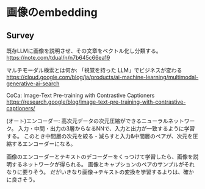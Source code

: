 # 画像のembedding

## Survey

既存LLMに画像を説明させ、その文章をベクトル化し分類する。
<https://note.com/tdual/n/n7b645c66ea19>

マルチモーダル検索とは何か: 「視覚を持った LLM」でビジネスが変わる
<https://cloud.google.com/blog/ja/products/ai-machine-learning/multimodal-generative-ai-search>

CoCa: Image-Text Pre-training with Contrastive Captioners
<https://research.google/blog/image-text-pre-training-with-contrastive-captioners/>

(オート)エンコーダー: 高次元データの次元圧縮ができるニューラルネットワーク。
入力・中間・出力の3層からなるNNで、入力と出力が一致するように学習する。
このとき中間層の次元を絞る・減らすと入力&中間層のペアが、次元を圧縮するエンコーダーになる。

画像のエンコーダーとテキストのデコーダーをくっつけて学習したら、画像を説明するネットワークが得られる。
画像とキャプションのペアのサンプルがそれなりに要りそう。
だがいきなり画像→テキストの変換を学習するよりは、確かに良さそう。
